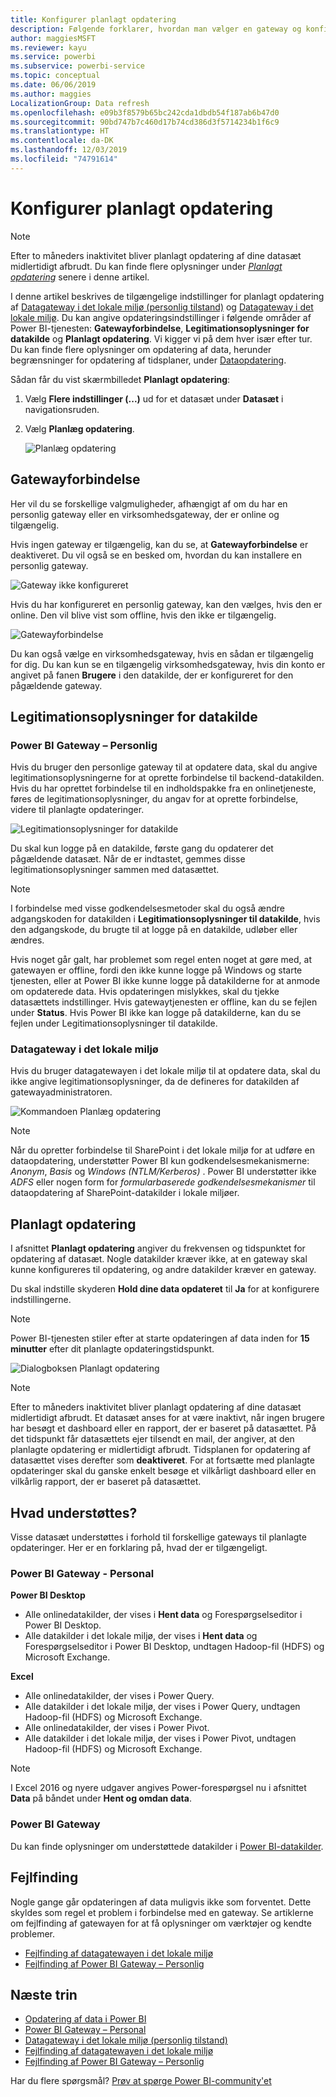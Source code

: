 ```yaml
---
title: Konfigurer planlagt opdatering
description: Følgende forklarer, hvordan man vælger en gateway og konfigurerer planlagt opdatering.
author: maggiesMSFT
ms.reviewer: kayu
ms.service: powerbi
ms.subservice: powerbi-service
ms.topic: conceptual
ms.date: 06/06/2019
ms.author: maggies
LocalizationGroup: Data refresh
ms.openlocfilehash: e09b3f8579b65bc242cda1dbdb54f187ab6b47d0
ms.sourcegitcommit: 90bd747b7c460d17b74cd386d3f5714234b1f6c9
ms.translationtype: HT
ms.contentlocale: da-DK
ms.lasthandoff: 12/03/2019
ms.locfileid: "74791614"
---
```

# <a name="configure-scheduled-refresh"></a>Konfigurer planlagt opdatering

>[!NOTE]
>Efter to måneders inaktivitet bliver planlagt opdatering af dine datasæt midlertidigt afbrudt. Du kan finde flere oplysninger under [*Planlagt opdatering*](#scheduled-refresh) senere i denne artikel.

I denne artikel beskrives de tilgængelige indstillinger for planlagt opdatering af [Datagateway i det lokale miljø (personlig tilstand)](service-gateway-personal-mode.md) og [Datagateway i det lokale miljø](service-gateway-onprem.md). Du kan angive opdateringsindstillinger i følgende områder af Power BI-tjenesten: **Gatewayforbindelse**, **Legitimationsoplysninger for datakilde** og **Planlagt opdatering**. Vi kigger vi på dem hver især efter tur. Du kan finde flere oplysninger om opdatering af data, herunder begrænsninger for opdatering af tidsplaner, under [Dataopdatering](refresh-data.md#data-refresh).

Sådan får du vist skærmbilledet **Planlagt opdatering**:

1. Vælg **Flere indstillinger (...)** ud for et datasæt under **Datasæt** i navigationsruden.
2. Vælg **Planlæg opdatering**.

    ![Planlæg opdatering](media/refresh-scheduled-refresh/dataset-menu.png)

## <a name="gateway-connection"></a>Gatewayforbindelse

Her vil du se forskellige valgmuligheder, afhængigt af om du har en personlig gateway eller en virksomhedsgateway, der er online og tilgængelig.

Hvis ingen gateway er tilgængelig, kan du se, at **Gatewayforbindelse** er deaktiveret. Du vil også se en besked om, hvordan du kan installere en personlig gateway.

![Gateway ikke konfigureret](media/refresh-scheduled-refresh/gateway-not-configured.png)

Hvis du har konfigureret en personlig gateway, kan den vælges, hvis den er online. Den vil blive vist som offline, hvis den ikke er tilgængelig.

![Gatewayforbindelse](media/refresh-scheduled-refresh/gateway-connection.png)

Du kan også vælge en virksomhedsgateway, hvis en sådan er tilgængelig for dig. Du kan kun se en tilgængelig virksomhedsgateway, hvis din konto er angivet på fanen **Brugere** i den datakilde, der er konfigureret for den pågældende gateway.

## <a name="data-source-credentials"></a>Legitimationsoplysninger for datakilde

### <a name="power-bi-gateway---personal"></a>Power BI Gateway – Personlig

Hvis du bruger den personlige gateway til at opdatere data, skal du angive legitimationsoplysningerne for at oprette forbindelse til backend-datakilden. Hvis du har oprettet forbindelse til en indholdspakke fra en onlinetjeneste, føres de legitimationsoplysninger, du angav for at oprette forbindelse, videre til planlagte opdateringer.

![Legitimationsoplysninger for datakilde](media/refresh-scheduled-refresh/data-source-credentials-pgw.png)

Du skal kun logge på en datakilde, første gang du opdaterer det pågældende datasæt. Når de er indtastet, gemmes disse legitimationsoplysninger sammen med datasættet.

> [!NOTE]
> I forbindelse med visse godkendelsesmetoder skal du også ændre adgangskoden for datakilden i **Legitimationsoplysninger til datakilde**, hvis den adgangskode, du brugte til at logge på en datakilde, udløber eller ændres.

Hvis noget går galt, har problemet som regel enten noget at gøre med, at gatewayen er offline, fordi den ikke kunne logge på Windows og starte tjenesten, eller at Power BI ikke kunne logge på datakilderne for at anmode om opdaterede data. Hvis opdateringen mislykkes, skal du tjekke datasættets indstillinger. Hvis gatewaytjenesten er offline, kan du se fejlen under **Status**. Hvis Power BI ikke kan logge på datakilderne, kan du se fejlen under Legitimationsoplysninger til datakilde.

### <a name="on-premises-data-gateway"></a>Datagateway i det lokale miljø

Hvis du bruger datagatewayen i det lokale miljø til at opdatere data, skal du ikke angive legitimationsoplysninger, da de defineres for datakilden af gatewayadministratoren.

![Kommandoen Planlæg opdatering](media/refresh-scheduled-refresh/data-source-credentials-egw.png)

> [!NOTE]
> Når du opretter forbindelse til SharePoint i det lokale miljø for at udføre en dataopdatering, understøtter Power BI kun godkendelsesmekanismerne: *Anonym*, *Basis* og *Windows (NTLM/Kerberos)* . Power BI understøtter ikke *ADFS* eller nogen form for *formularbaserede godkendelsesmekanismer* til dataopdatering af SharePoint-datakilder i lokale miljøer.

## <a name="scheduled-refresh"></a>Planlagt opdatering

I afsnittet **Planlagt opdatering** angiver du frekvensen og tidspunktet for opdatering af datasæt. Nogle datakilder kræver ikke, at en gateway skal kunne konfigureres til opdatering, og andre datakilder kræver en gateway.

Du skal indstille skyderen **Hold dine data opdateret** til **Ja** for at konfigurere indstillingerne.

> [!NOTE]
> Power BI-tjenesten stiler efter at starte opdateringen af data inden for **15 minutter** efter dit planlagte opdateringstidspunkt.

![Dialogboksen Planlagt opdatering](media/refresh-scheduled-refresh/scheduled-refresh.png)

> [!NOTE]
> Efter to måneders inaktivitet bliver planlagt opdatering af dine datasæt midlertidigt afbrudt. Et datasæt anses for at være inaktivt, når ingen brugere har besøgt et dashboard eller en rapport, der er baseret på datasættet. På det tidspunkt får datasættets ejer tilsendt en mail, der angiver, at den planlagte opdatering er midlertidigt afbrudt. Tidsplanen for opdatering af datasættet vises derefter som **deaktiveret**. For at fortsætte med planlagte opdateringer skal du ganske enkelt besøge et vilkårligt dashboard eller en vilkårlig rapport, der er baseret på datasættet.

## <a name="whats-supported"></a>Hvad understøttes?

Visse datasæt understøttes i forhold til forskellige gateways til planlagte opdateringer. Her er en forklaring på, hvad der er tilgængeligt.

### <a name="power-bi-gateway---personal"></a>Power BI Gateway - Personal

**Power BI Desktop**

* Alle onlinedatakilder, der vises i **Hent data** og Forespørgselseditor i Power BI Desktop.
* Alle datakilder i det lokale miljø, der vises i **Hent data** og Forespørgselseditor i Power BI Desktop, undtagen Hadoop-fil (HDFS) og Microsoft Exchange.

**Excel**

* Alle onlinedatakilder, der vises i Power Query.
* Alle datakilder i det lokale miljø, der vises i Power Query, undtagen Hadoop-fil (HDFS) og Microsoft Exchange.
* Alle onlinedatakilder, der vises i Power Pivot.
* Alle datakilder i det lokale miljø, der vises i Power Pivot, undtagen Hadoop-fil (HDFS) og Microsoft Exchange.

> [!NOTE]
> I Excel 2016 og nyere udgaver angives Power-forespørgsel nu i afsnittet **Data** på båndet under **Hent og omdan data**.

### <a name="power-bi-gateway"></a>Power BI Gateway

Du kan finde oplysninger om understøttede datakilder i [Power BI-datakilder](power-bi-data-sources.md).

## <a name="troubleshooting"></a>Fejlfinding
Nogle gange går opdateringen af data muligvis ikke som forventet. Dette skyldes som regel et problem i forbindelse med en gateway. Se artiklerne om fejlfinding af gatewayen for at få oplysninger om værktøjer og kendte problemer.

- [Fejlfinding af datagatewayen i det lokale miljø](service-gateway-onprem-tshoot.md)
- [Fejlfinding af Power BI Gateway – Personlig](service-admin-troubleshooting-power-bi-personal-gateway.md)

## <a name="next-steps"></a>Næste trin

- [Opdatering af data i Power BI](refresh-data.md)  
- [Power BI Gateway – Personal](service-gateway-personal-mode.md)  
- [Datagateway i det lokale miljø (personlig tilstand)](service-gateway-onprem.md)  
- [Fejlfinding af datagatewayen i det lokale miljø](service-gateway-onprem-tshoot.md)  
- [Fejlfinding af Power BI Gateway – Personlig](service-admin-troubleshooting-power-bi-personal-gateway.md)  

Har du flere spørgsmål? [Prøv at spørge Power BI-community'et](https://community.powerbi.com/)